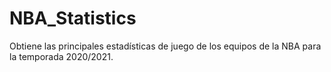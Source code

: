 # NBA_Statistics
Obtiene las principales estadísticas de juego de los equipos de la NBA para la temporada 2020/2021.
